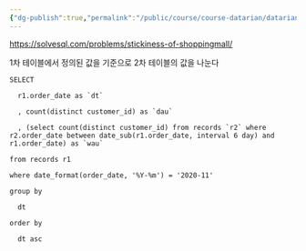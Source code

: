 ```yaml
---
{"dg-publish":true,"permalink":"/public/course/course-datarian/datarian-stickiness/","created":"2025-08-27T16:17:36.162+09:00","updated":"2025-08-29T16:08:46.255+09:00"}
---
```


https://solvesql.com/problems/stickiness-of-shoppingmall/

1차 테이블에서 정의된 값을 기준으로 2차 테이블의 값을 나눈다 

```mysql
SELECT

  r1.order_date as `dt`

  , count(distinct customer_id) as `dau`

  , (select count(distinct customer_id) from records `r2` where r2.order_date between date_sub(r1.order_date, interval 6 day) and r1.order_date) as `wau`

from records r1

where date_format(order_date, '%Y-%m') = '2020-11'

group by

  dt

order by

  dt asc
```